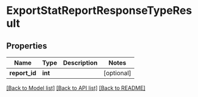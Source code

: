 # ExportStatReportResponseTypeResult

## Properties
Name | Type | Description | Notes
------------ | ------------- | ------------- | -------------
**report_id** | **int** |  | [optional] 

[[Back to Model list]](../../README.md#documentation-for-models) [[Back to API list]](../../README.md#documentation-for-api-endpoints) [[Back to README]](../../README.md)

